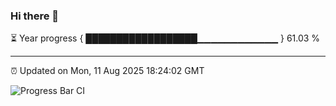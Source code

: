 ### Hi there 👋

⏳ Year progress { ██████████████████▁▁▁▁▁▁▁▁▁▁▁▁ } 61.03 %

---

⏰ Updated on Mon, 11 Aug 2025 18:24:02 GMT

![Progress Bar CI](https://github.com/liununu/liununu/workflows/Progress%20Bar%20CI/badge.svg)
